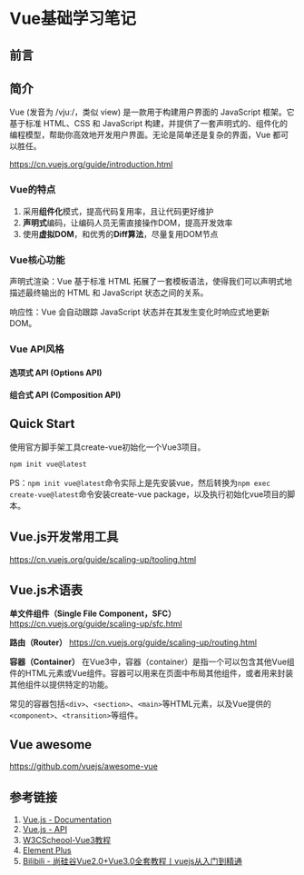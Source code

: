# Vue基础学习笔记

## 前言





## 简介

Vue (发音为 /vjuː/，类似 view) 是一款用于构建用户界面的 JavaScript 框架。它基于标准 HTML、CSS 和 JavaScript 构建，并提供了一套声明式的、组件化的编程模型，帮助你高效地开发用户界面。无论是简单还是复杂的界面，Vue 都可以胜任。

https://cn.vuejs.org/guide/introduction.html


### Vue的特点

1. 采用**组件化**模式，提高代码复用率，且让代码更好维护
2. **声明式**编码，让编码人员无需直接操作DOM，提高开发效率
3. 使用**虚拟DOM**，和优秀的**Diff算法**，尽量复用DOM节点

### Vue核心功能

声明式渲染：Vue 基于标准 HTML 拓展了一套模板语法，使得我们可以声明式地描述最终输出的 HTML 和 JavaScript 状态之间的关系。

响应性：Vue 会自动跟踪 JavaScript 状态并在其发生变化时响应式地更新 DOM。


### Vue API风格

#### 选项式 API (Options API)


#### 组合式 API (Composition API)



## Quick Start

使用官方脚手架工具create-vue初始化一个Vue3项目。
```bash
npm init vue@latest
```
PS：`npm init vue@latest`命令实际上是先安装vue，然后转换为`npm exec create-vue@latest`命令安装create-vue package，以及执行初始化vue项目的脚本。


## Vue.js开发常用工具

https://cn.vuejs.org/guide/scaling-up/tooling.html


## Vue.js术语表

**单文件组件（Single File Component，SFC）**
https://cn.vuejs.org/guide/scaling-up/sfc.html

**路由（Router）**
https://cn.vuejs.org/guide/scaling-up/routing.html

**容器（Container）**
在Vue3中，容器（container）是指一个可以包含其他Vue组件的HTML元素或Vue组件。容器可以用来在页面中布局其他组件，或者用来封装其他组件以提供特定的功能。

常见的容器包括`<div>`、`<section>`、`<main>`等HTML元素，以及Vue提供的`<component>`、`<transition>`等组件。


## Vue awesome

https://github.com/vuejs/awesome-vue

## 参考链接

1. [Vue.js - Documentation](https://cn.vuejs.org/guide/introduction.html)
2. [Vue.js - API](https://cn.vuejs.org/api/)
3. [W3CScheool-Vue3教程](https://www.w3cschool.cn/vuejs3/)
4. [Element Plus](https://element-plus.gitee.io/zh-CN/)
5. [Bilibili - 尚硅谷Vue2.0+Vue3.0全套教程丨vuejs从入门到精通](https://www.bilibili.com/video/BV1Zy4y1K7SH/)
